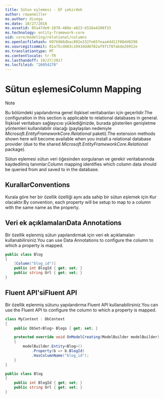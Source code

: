 ```yaml
---
title: Sütun eşlemesi - EF çekirdek
author: rowanmiller
ms.author: divega
ms.date: 10/27/2016
ms.assetid: 05a47de9-1078-488e-a823-b516a4208f33
ms.technology: entity-framework-core
uid: core/modeling/relational/columns
ms.openlocfilehash: 697b966dbac892e332fe65feaa4dd11f00dd8298
ms.sourcegitcommit: 01a75cd483c1943ddd6f82af971f07abde20912e
ms.translationtype: MT
ms.contentlocale: tr-TR
ms.lasthandoff: 10/27/2017
ms.locfileid: "26054270"
---
```

# <a name="column-mapping"></a><span data-ttu-id="b36fc-102">Sütun eşlemesi</span><span class="sxs-lookup"><span data-stu-id="b36fc-102">Column Mapping</span></span>

> [!NOTE]  
> <span data-ttu-id="b36fc-103">Bu bölümdeki yapılandırma genel ilişkisel veritabanları için geçerlidir.</span><span class="sxs-lookup"><span data-stu-id="b36fc-103">The configuration in this section is applicable to relational databases in general.</span></span> <span data-ttu-id="b36fc-104">İlişkisel veritabanı sağlayıcısı yüklediğinizde, burada gösterilen genişletme yöntemleri kullanılabilir olacağı (paylaşılan nedeniyle *Microsoft.EntityFrameworkCore.Relational* paketi).</span><span class="sxs-lookup"><span data-stu-id="b36fc-104">The extension methods shown here will become available when you install a relational database provider (due to the shared *Microsoft.EntityFrameworkCore.Relational* package).</span></span>

<span data-ttu-id="b36fc-105">Sütun eşlemesi sütun veri öğesinden sorgulanan ve gerekir veritabanında kaydedilmiş tanımlar.</span><span class="sxs-lookup"><span data-stu-id="b36fc-105">Column mapping identifies which column data should be queried from and saved to in the database.</span></span>

## <a name="conventions"></a><span data-ttu-id="b36fc-106">Kurallar</span><span class="sxs-lookup"><span data-stu-id="b36fc-106">Conventions</span></span>

<span data-ttu-id="b36fc-107">Kurala göre her bir özellik özelliği aynı ada sahip bir sütun eşlemek için Kur olacaktır.</span><span class="sxs-lookup"><span data-stu-id="b36fc-107">By convention, each property will be setup to map to a column with the same name as the property.</span></span>

## <a name="data-annotations"></a><span data-ttu-id="b36fc-108">Veri ek açıklamaları</span><span class="sxs-lookup"><span data-stu-id="b36fc-108">Data Annotations</span></span>

<span data-ttu-id="b36fc-109">Bir özellik eşlenmiş sütun yapılandırmak için veri ek açıklamaları kullanabilirsiniz.</span><span class="sxs-lookup"><span data-stu-id="b36fc-109">You can use Data Annotations to configure the column to which a property is mapped.</span></span>

<!-- [!code-csharp[Main](samples/core/relational/Modeling/DataAnnotations/Samples/Relational/Column.cs?highlight=3)] -->
``` csharp
public class Blog
{
    [Column("blog_id")]
    public int BlogId { get; set; }
    public string Url { get; set; }
}
```

## <a name="fluent-api"></a><span data-ttu-id="b36fc-110">Fluent API'si</span><span class="sxs-lookup"><span data-stu-id="b36fc-110">Fluent API</span></span>

<span data-ttu-id="b36fc-111">Bir özellik eşlenmiş sütunu yapılandırma Fluent API kullanabilirsiniz.</span><span class="sxs-lookup"><span data-stu-id="b36fc-111">You can use the Fluent API to configure the column to which a property is mapped.</span></span>

<!-- [!code-csharp[Main](samples/core/relational/Modeling/FluentAPI/Samples/Relational/Column.cs?highlight=7,8,9)] -->
``` csharp
class MyContext : DbContext
{
    public DbSet<Blog> Blogs { get; set; }

    protected override void OnModelCreating(ModelBuilder modelBuilder)
    {
        modelBuilder.Entity<Blog>()
            .Property(b => b.BlogId)
            .HasColumnName("blog_id");
    }
}

public class Blog
{
    public int BlogId { get; set; }
    public string Url { get; set; }
}
```
